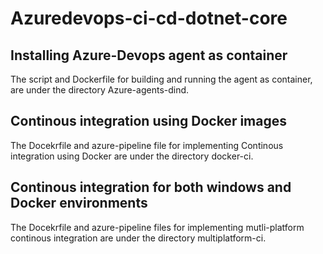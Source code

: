 # Azuredevops-ci-cd-dotnet-core
## Installing Azure-Devops agent as container
The script and Dockerfile for building and running the agent as container, are  under the directory Azure-agents-dind.
## Continous integration using Docker images
The Docekrfile and azure-pipeline file for implementing Continous integration using Docker are under the directory docker-ci.
## Continous integration for both windows and Docker environments
The Docekrfile and azure-pipeline files for implementing mutli-platform continous integration are under the directory multiplatform-ci.
